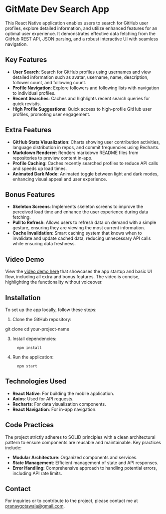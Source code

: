 # GitMate Dev Search App

This React Native application enables users to search for GitHub user profiles, explore detailed information, and utilize enhanced features for an optimal user experience. It demonstrates effective data fetching from the GitHub REST API, JSON parsing, and a robust interactive UI with seamless navigation.

## Key Features

- **User Search**: Search for GitHub profiles using usernames and view detailed information such as avatar, username, name, description, follower count, and following count.
- **Profile Navigation**: Explore followers and following lists with navigation to individual profiles.
- **Recent Searches**: Caches and highlights recent search queries for quick revisits.
- **High Profile Suggestions**: Quick access to high-profile GitHub user profiles, promoting user engagement.

## Extra Features

- **GitHub Stats Visualization**: Charts showing user contribution activities, language distribution in repos, and commit frequencies using Recharts.
- **Markdown Renderer**: Renders markdown README files from repositories to preview content in-app.
- **Profile Caching**: Caches recently searched profiles to reduce API calls and speeds up load times.
- **Animated Dark Mode**: Animated toggle between light and dark modes, enhancing visual appeal and user experience.

## Bonus Features

- **Skeleton Screens**: Implements skeleton screens to improve the perceived load time and enhance the user experience during data fetching.
- **Pull to Refresh**: Allows users to refresh data on demand with a simple gesture, ensuring they are viewing the most current information.
- **Cache Invalidation**: Smart caching system that knows when to invalidate and update cached data, reducing unnecessary API calls while ensuring data freshness.

## Video Demo

View the [video demo here](<https://drive.google.com/file/d/19Xkc7kB05zrBnH-XiJguymSamBLlnQaA/view?usp=sharing>) that showcases the app startup and basic UI flow, including all extra and bonus features. The video is concise, highlighting the functionality without voiceover.

## Installation

To set up the app locally, follow these steps:

1. Clone the GitHub repository:

git clone <your-repo-url>
cd your-project-name

3. Install dependencies:

         npm install

4. Run the application:

         npm start


## Technologies Used

- **React Native**: For building the mobile application.
- **Axios**: Used for API requests.
- **Recharts**: For data visualization components.
- **React Navigation**: For in-app navigation.

## Code Practices

The project strictly adheres to SOLID principles with a clean architectural pattern to ensure components are reusable and maintainable. Key practices include:

- **Modular Architecture**: Organized components and services.
- **State Management**: Efficient management of state and API responses.
- **Error Handling**: Comprehensive approach to handling potential errors, including API rate limits.

## Contact

For inquiries or to contribute to the project, please contact me at [pranavgotawala@gmail.com](mailto:pranavgotawala@gmail.com).


